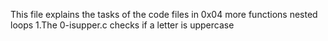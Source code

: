 This file explains the tasks of the code files in 0x04 more functions nested loops
1.The 0-isupper.c checks if a letter is uppercase
